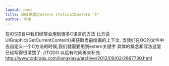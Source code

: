```yaml
---
layout: post
title: 编译原理之extern static以及extern "C"
author: 平谦
---
```


在iOS项目中我们经常会用到很多C语言的方法 比方说
UIGraphicsGetCurrentContext()来获取当前绘画的上下文.
当我们在OC的文件中去自定义一个C方法的时候,我们就需要用到extern关键字
具体的概念和写法这里已经写得很清楚了:
//TODO 以后有时间再来补充.
http://www.cnblogs.com/liangxiaxu/archive/2012/09/02/2667730.html